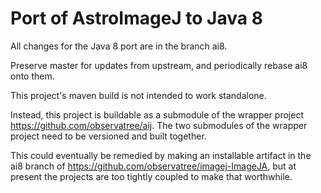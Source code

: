 Port of AstroImageJ to Java 8
=============================

All changes for the Java 8 port are in the branch ai8.

Preserve master for updates from upstream, and periodically rebase ai8 onto them.

This project's maven build is not intended to work standalone.

Instead, this project is buildable as a submodule of the wrapper project
https://github.com/observatree/aij. The two submodules of the wrapper project
need to be versioned and built together.

This could eventually be remedied by making an installable artifact
in the ai8 branch of https://github.com/observatree/imagej-ImageJA, but
at present the projects are too tightly coupled to make that worthwhile.
